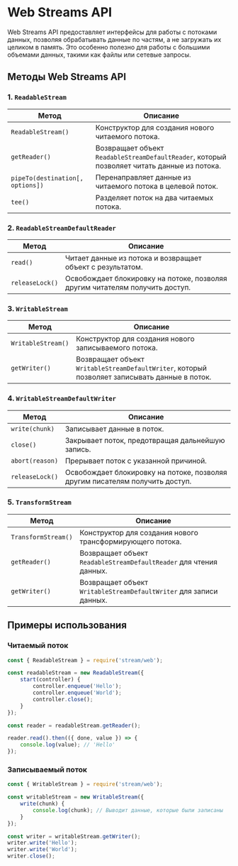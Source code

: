 # Web Streams API

Web Streams API предоставляет интерфейсы для работы с потоками данных, позволяя обрабатывать данные по частям, а не загружать их целиком в память. Это особенно полезно для работы с большими объемами данных, такими как файлы или сетевые запросы.

## Методы Web Streams API

### 1. `ReadableStream`

| Метод                          | Описание                                                                 |
|--------------------------------|--------------------------------------------------------------------------|
| `ReadableStream()`             | Конструктор для создания нового читаемого потока.                      |
| `getReader()`                 | Возвращает объект `ReadableStreamDefaultReader`, который позволяет читать данные из потока. |
| `pipeTo(destination[, options])` | Перенаправляет данные из читаемого потока в целевой поток.            |
| `tee()`                       | Разделяет поток на два читаемых потока.                                 |

### 2. `ReadableStreamDefaultReader`

| Метод                          | Описание                                                                 |
|--------------------------------|--------------------------------------------------------------------------|
| `read()`                      | Читает данные из потока и возвращает объект с результатом.              |
| `releaseLock()`               | Освобождает блокировку на потоке, позволяя другим читателям получить доступ. |

### 3. `WritableStream`

| Метод                          | Описание                                                                 |
|--------------------------------|--------------------------------------------------------------------------|
| `WritableStream()`             | Конструктор для создания нового записываемого потока.                   |
| `getWriter()`                 | Возвращает объект `WritableStreamDefaultWriter`, который позволяет записывать данные в поток. |

### 4. `WritableStreamDefaultWriter`

| Метод                          | Описание                                                                 |
|--------------------------------|--------------------------------------------------------------------------|
| `write(chunk)`                | Записывает данные в поток.                                              |
| `close()`                     | Закрывает поток, предотвращая дальнейшую запись.                       |
| `abort(reason)`               | Прерывает поток с указанной причиной.                                   |
| `releaseLock()`               | Освобождает блокировку на потоке, позволяя другим писателям получить доступ. |

### 5. `TransformStream`

| Метод                          | Описание                                                                 |
|--------------------------------|--------------------------------------------------------------------------|
| `TransformStream()`            | Конструктор для создания нового трансформирующего потока.               |
| `getReader()`                 | Возвращает объект `ReadableStreamDefaultReader` для чтения данных.      |
| `getWriter()`                 | Возвращает объект `WritableStreamDefaultWriter` для записи данных.      |

## Примеры использования

### Читаемый поток

```javascript
const { ReadableStream } = require('stream/web');

const readableStream = new ReadableStream({
    start(controller) {
        controller.enqueue('Hello');
        controller.enqueue('World');
        controller.close();
    }
});

const reader = readableStream.getReader();

reader.read().then(({ done, value }) => {
    console.log(value); // 'Hello'
});
```

### Записываемый поток

```javascript
const { WritableStream } = require('stream/web');

const writableStream = new WritableStream({
    write(chunk) {
        console.log(chunk); // Выводит данные, которые были записаны
    }
});

const writer = writableStream.getWriter();
writer.write('Hello');
writer.write('World');
writer.close();
```

```
